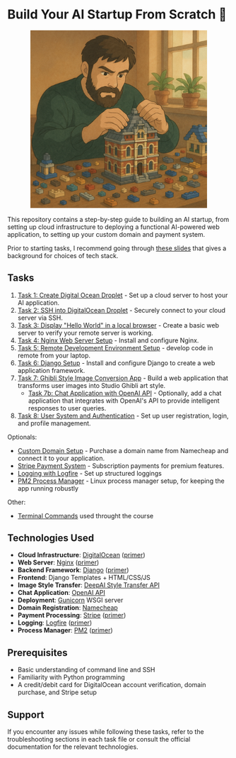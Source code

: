 # Build Your AI Startup From Scratch 🚀 

<div align="center">
<img src="assets/lego-builder.png" width="400" alt="frontpic">
</div>


This repository contains a step-by-step guide to building an AI startup, from setting up cloud infrastructure to deploying a functional AI-powered web application, to setting up your custom domain and payment system.

Prior to starting tasks, I recommend going through [these slides](https://docs.google.com/presentation/d/15o64i37sIBoT4gUDC6-S_pjh0oApq129NZFnmFcEZ68/edit?usp=sharing) that gives a background for choices of tech stack.


## Tasks

1. [Task 1: Create Digital Ocean Droplet](https://github.com/barisozmen/build-ai-startup-course/blob/main/task_1_digital_ocean_account.md) - Set up a cloud server to host your AI application.
2. [Task 2: SSH into DigitalOcean Droplet](https://github.com/barisozmen/build-ai-startup-course/blob/main/task_2_ssh_into_digital_ocean_droplet.md) - Securely connect to your cloud server via SSH.
3. [Task 3: Display "Hello World" in a local browser](https://github.com/barisozmen/build-ai-startup-course/blob/main/task_3_hello_world_in_local_browser.md) - Create a basic web server to verify your remote server is working.
4. [Task 4: Nginx Web Server Setup](https://github.com/barisozmen/build-ai-startup-course/blob/main/task_4_nginx_setup.md) - Install and configure Nginx.
5. [Task 5: Remote Development Environment Setup](https://github.com/barisozmen/build-ai-startup-course/blob/main/task_5_remote_dev_environment_setup.md) - develop code in remote from your laptop.
6. [Task 6: Django Setup](https://github.com/barisozmen/build-ai-startup-course/blob/main/task_5_django_setup.md) - Install and configure Django to create a web application framework.
7. [Task 7: Ghibli Style Image Conversion App](https://github.com/barisozmen/build-ai-startup-course/blob/main/task_7_ghibli_style_app.md) - Build a web application that transforms user images into Studio Ghibli art style.
   - [Task 7b: Chat Application with OpenAI API](https://github.com/barisozmen/build-ai-startup-course/blob/main/task_7b_chat_app.md) - Optionally, add a chat application that integrates with OpenAI's API to provide intelligent responses to user queries.
8. [Task 8: User System and Authentication](https://github.com/barisozmen/build-ai-startup-course/blob/main/task_8_user_system_and_authentication.md) - Set up user registration, login, and profile management.

Optionals:
- [Custom Domain Setup](https://github.com/barisozmen/build-ai-startup-course/blob/main/optional_task_custom_domain_setup.md) - Purchase a domain name from Namecheap and connect it to your application.
- [Stripe Payment System](https://github.com/barisozmen/build-ai-startup-course/blob/main/task_optional_stripe_payment_system.md) - Subscription payments for premium features.
- [Logging with Logfire](https://github.com/barisozmen/build-ai-startup-course/blob/main/task_optional_logging_with_logfire.md) - Set up structured loggings
- [PM2 Process Manager](https://github.com/barisozmen/build-ai-startup-course/blob/main/optional_task_pm2_process_manager.md) - Linux process manager setup, for keeping the app running robustly

Other:
- [Terminal Commands](https://github.com/barisozmen/build-ai-startup-course/blob/main/terminal_commands.md) used throught the course


## Technologies Used

- **Cloud Infrastructure**: [DigitalOcean](https://www.digitalocean.com/) ([primer](https://chatgpt.com/share/6826cf79-d574-8010-9862-60782fd4f784))
- **Web Server**: [Nginx](https://nginx.org/) ([primer](https://chatgpt.com/share/6826d61a-3088-8010-8dcf-18eeb5887cea))
- **Backend Framework**: [Django](https://www.djangoproject.com/) ([primer](https://chatgpt.com/share/6826cf56-acec-8010-803c-f7c07cabd481))
- **Frontend**: Django Templates + HTML/CSS/JS
- **Image Style Transfer**: [DeepAI Style Transfer API](https://deepai.org/machine-learning-model/fast-style-transfer)
- **Chat Application**: [OpenAI API](https://openai.com/api/)
- **Deployment**: [Gunicorn](https://gunicorn.org/) WSGI server
- **Domain Registration**: [Namecheap](https://www.namecheap.com/)
- **Payment Processing**: [Stripe](https://stripe.com/) ([primer](https://chatgpt.com/share/6826d6e7-6708-8010-81f2-794542d2e225))
- **Logging**: [Logfire](https://logfire.dev/) ([primer](https://chatgpt.com/share/6826d6c0-d33c-8010-a241-75eadb041494))
- **Process Manager**: [PM2](https://pm2.keymetrics.io/) ([primer](https://chatgpt.com/share/6826d677-8774-8010-ad1c-3fe2cf81cde4))

## Prerequisites
- Basic understanding of command line and SSH
- Familiarity with Python programming
- A credit/debit card for DigitalOcean account verification, domain purchase, and Stripe setup

## Support

If you encounter any issues while following these tasks, refer to the troubleshooting sections in each task file or consult the official documentation for the relevant technologies.
